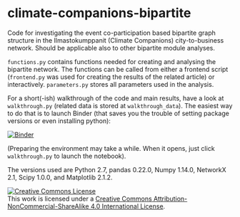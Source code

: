 # climate-companions-bipartite
Code for investigating the event co-participation based bipartite graph structure in the Ilmastokumppanit (Climate Companions) city-to-business network. Should be applicable also to other bipartite module analyses.

<code>functions.py</code> contains functions needed for creating and analysing the bipartite network. The functions can be called from either a frontend script (<code>frontend.py</code> was used for creating the results of the related article) or interactively. <code>parameters.py</code> stores all parameters used in the analysis.

For a short(-ish) walkthrough of the code and main results, have a look at <code>walkthrough.py</code> (related data is stored at <code>walkthrough_data</code>). The easiest way to do that is to launch Binder (that saves you the trouble of setting package versions or even installing python):

[![Binder](https://mybinder.org/badge_logo.svg)](https://mybinder.org/v2/gh/onerva-korhonen/climate-companions-bipartite/HEAD)

(Preparing the environment may take a while. When it opens, just click <code>walkthrough.py</code> to launch the notebook).

The versions used are Python 2.7, pandas 0.22.0, Numpy 1.14.0, NetworkX 2.1, Scipy 1.0.0, and Matplotlib 2.1.2.

<a rel="license" href="http://creativecommons.org/licenses/by-nc-sa/4.0/"><img alt="Creative Commons License" style="border-width:0" src="https://i.creativecommons.org/l/by-nc-sa/4.0/88x31.png" /></a><br />This work is licensed under a <a rel="license" href="http://creativecommons.org/licenses/by-nc-sa/4.0/">Creative Commons Attribution-NonCommercial-ShareAlike 4.0 International License</a>.
